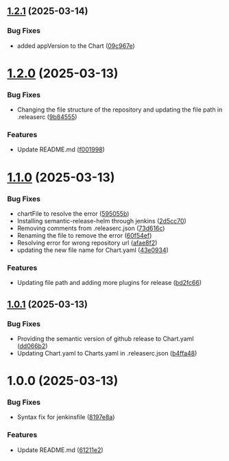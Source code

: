 ## [1.2.1](https://github.com/csye7125-sp25-team05/helm-charts/compare/v1.2.0...v1.2.1) (2025-03-14)


### Bug Fixes

* added appVersion to the Chart ([09c967e](https://github.com/csye7125-sp25-team05/helm-charts/commit/09c967e32a1a7df78ffc8f4bdad1833e294b0dfa))

# [1.2.0](https://github.com/csye7125-sp25-team05/helm-charts/compare/v1.1.0...v1.2.0) (2025-03-13)


### Bug Fixes

* Changing the file structure of the repository and updating the file path in .releaserc ([9b84555](https://github.com/csye7125-sp25-team05/helm-charts/commit/9b84555e52abcec4dbf470c6cd30a92773fad7cc))


### Features

* Update README.md ([f001998](https://github.com/csye7125-sp25-team05/helm-charts/commit/f001998b910fb89acf38222a16d36f83e6a9512d))

# [1.1.0](https://github.com/csye7125-sp25-team05/helm-charts/compare/v1.0.1...v1.1.0) (2025-03-13)


### Bug Fixes

* chartFile to resolve the error ([595055b](https://github.com/csye7125-sp25-team05/helm-charts/commit/595055b75e00bd1293cd0773bb12497718e66991))
* Installing semantic-release-helm through jenkins ([2d5cc70](https://github.com/csye7125-sp25-team05/helm-charts/commit/2d5cc70dec989a94c4af8dfeb724fbb3b30eb7c0))
* Removing comments  from .releaserc.json ([73d616c](https://github.com/csye7125-sp25-team05/helm-charts/commit/73d616cdf4f57bedb1b8ffa32421afa52b3f1071))
* Renaming the file to remove the error ([60f54ef](https://github.com/csye7125-sp25-team05/helm-charts/commit/60f54efc6839a1e929138dada7b1d0e7fe1294a4))
* Resolving error for wrong repository url ([afae8f2](https://github.com/csye7125-sp25-team05/helm-charts/commit/afae8f2087276506128541d84760706702f90772))
* updating the new file name for Chart.yaml ([43e0934](https://github.com/csye7125-sp25-team05/helm-charts/commit/43e09349a44663d3ea0c0eea291fd1c036dc5d72))


### Features

* Updating file path and adding more plugins for release ([bd2fc66](https://github.com/csye7125-sp25-team05/helm-charts/commit/bd2fc661798d3ded96e9c5c88fef3f334f022f70))

## [1.0.1](https://github.com/csye7125-sp25-team05/helm-charts/compare/v1.0.0...v1.0.1) (2025-03-13)


### Bug Fixes

* Providing the semantic version of github release to Chart.yaml ([dd066b2](https://github.com/csye7125-sp25-team05/helm-charts/commit/dd066b2cfc4e057a10f74cfb5610279dba6a3a5d))
* Updating Chart.yaml to Charts.yaml in .releaserc.json ([b4ffa48](https://github.com/csye7125-sp25-team05/helm-charts/commit/b4ffa48196c24ec728598fedee94308f028c08b6))

# 1.0.0 (2025-03-13)


### Bug Fixes

* Syntax fix for jenkinsfile ([8197e8a](https://github.com/csye7125-sp25-team05/helm-charts/commit/8197e8af0911272f1255ade734a199072b39585d))


### Features

* Update README.md ([61211e2](https://github.com/csye7125-sp25-team05/helm-charts/commit/61211e2e927a54680fb74631e8f28347134c98cb))
